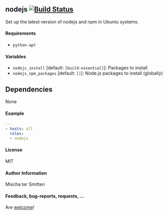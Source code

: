 ## nodejs [![Build Status](https://travis-ci.org/Oefenweb/ansible-nodejs.svg?branch=master)](https://travis-ci.org/Oefenweb/ansible-nodejs)

Set up the latest version of nodejs and npm in Ubuntu systems.

#### Requirements

* `python-apt`

#### Variables

* `nodejs_install` [default: `[build-essential]`]: Packages to install
* `nodejs_npm_packages` [default: `[]`]: Node.js packages to install (globally)

## Dependencies

None

#### Example

```yaml
---
- hosts: all
  roles:
  - nodejs
```

#### License

MIT

#### Author Information

Mischa ter Smitten

#### Feedback, bug-reports, requests, ...

Are [welcome](https://github.com/Oefenweb/ansible-nodejs/issues)!
